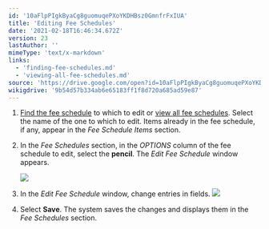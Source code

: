 ```yaml
---
id: '10aFlpPIgkByaCg8guomuqePXoYKDHBsz0GmnfrFxIUA'
title: 'Editing Fee Schedules'
date: '2021-02-18T16:46:34.672Z'
version: 23
lastAuthor: ''
mimeType: 'text/x-markdown'
links:
  - 'finding-fee-schedules.md'
  - 'viewing-all-fee-schedules.md'
source: 'https://drive.google.com/open?id=10aFlpPIgkByaCg8guomuqePXoYKDHBsz0GmnfrFxIUA'
wikigdrive: '9b54d57b334ab6e65183ff1f8d720a685ad59e87'
---
```

1. [Find the fee schedule](finding-fee-schedules.md) to which to edit or [view all fee schedules](viewing-all-fee-schedules.md). Select the name of the one to which to edit. Items already in the fee schedule, if any, appear in the <em>Fee Schedule Items</em> section.
2. In the <em>Fee Schedules</em> section, in the <em>OPTIONS</em> column of the fee schedule to edit, select the <strong>pencil</strong>. The <em>Edit Fee Schedule</em> window appears.

    ![](../editing-fee-schedules.assets/0674f2209233adcd24a0542da904c632.png)
3. In the <em>Edit Fee Schedule</em> window, change entries in fields.
    ![](../editing-fee-schedules.assets/06525289d9c7f11e18e81cb571b19be6.png)
4. Select <strong>Save</strong>. The system saves the changes and displays them in the <em>Fee Schedules</em> section.
